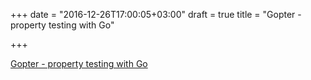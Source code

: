 +++
date = "2016-12-26T17:00:05+03:00"
draft = true
title = "Gopter - property testing with Go"

+++

<p><a href="https://github.com/leanovate/gopter">Gopter - property testing with Go</a></p>
